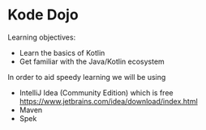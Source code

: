 # Kode Dojo

Learning objectives:

- Learn the basics of Kotlin
- Get familiar with the Java/Kotlin ecosystem

In order to aid speedy learning we will be using

- IntelliJ Idea (Community Edition) which is free https://www.jetbrains.com/idea/download/index.html
- Maven
- Spek

